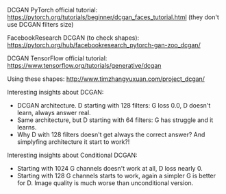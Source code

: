 DCGAN PyTorch official tutorial: https://pytorch.org/tutorials/beginner/dcgan_faces_tutorial.html
(they don't use DCGAN filters size)

FacebookResearch DCGAN (to check shapes): https://pytorch.org/hub/facebookresearch_pytorch-gan-zoo_dcgan/

DCGAN TensorFlow official tutorial: https://www.tensorflow.org/tutorials/generative/dcgan

Using these shapes: http://www.timzhangyuxuan.com/project_dcgan/


Interesting insights about DCGAN:
- DCGAN architecture. D starting with 128 filters: G loss 0.0, D doesn't learn, always answer real.
- Same architecture, but D starting with 64 filters: G has struggle and it learns.
- Why D with 128 filters doesn't get always the correct answer? And simplyfing architecture it start to work?!

Interesting insights about Conditional DCGAN:
- Starting with 1024 G channels doesn't work at all, D loss nearly 0.
- Starting with 128 G channels starts to work, again a simpler G is better for D. 
Image quality is much worse than unconditional version.